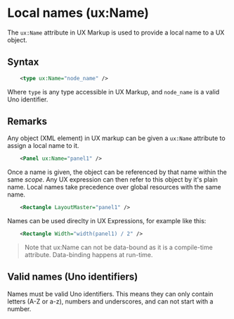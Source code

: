 # Local names (ux:Name)

The `ux:Name` attribute in UX Markup is used to provide a local name to a UX object.

## Syntax

```xml
	<type ux:Name="node_name" />
```

Where `type` is any type accessible in UX Markup, and `node_name` is a valid Uno identifier.

## Remarks

Any object (XML element) in UX markup can be given a `ux:Name` attribute to assign a local name to it. 

```xml
	<Panel ux:Name="panel1" />
```

Once a name is given, the object can be referenced by that name within the same *scope*. Any UX expression can then refer to this object by it's plain name. Local names take precedence over global resources with the same name.

```xml
	<Rectangle LayoutMaster="panel1" />
```

Names can be used direclty in UX Expressions, for example like this:

```xml
	<Rectangle Width="width(panel1) / 2" />
```

> Note that ux:Name can not be data-bound as it is a compile-time attribute. Data-binding happens at run-time.

## Valid names (Uno identifiers)

Names must be valid Uno identifiers. This means they can only contain letters (A-Z or a-z), numbers and underscores, and can not start with a number.
